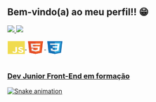 ## Bem-vindo(a) ao meu perfil!! 😁

 <div>
   <a href="https://github.com/Felipe-Venn">
   <img height="180em" src="https://github-readme-stats.vercel.app/api?username=Felipe-Venn&show_icons=true&theme=tokyonight&include_all_commits=true&count_private=true"/>
   <img height="180em" src="https://github-readme-stats.vercel.app/api/top-langs/?username=Felipe-Venn&layout=compact&langs_count=6&theme=tokyonight"/>

</div>
<div style="display: inline_block"><br>
  <img align="center" alt="Js" height="30" width="40" src="https://raw.githubusercontent.com/devicons/devicon/master/icons/javascript/javascript-plain.svg">
  <img align="center" alt="HTML" height="30" width="40" src="https://raw.githubusercontent.com/devicons/devicon/master/icons/html5/html5-original.svg">
  <img align="center" alt="CSS" height="30" width="40" src="https://raw.githubusercontent.com/devicons/devicon/master/icons/css3/css3-original.svg">
</div>
 
 <br>
 
  ### Dev Junior Front-End em formação

![Snake animation](https://github.com/devemdobro/devemdobro/blob/output/github-contribution-grid-snake.svg)

</div>
